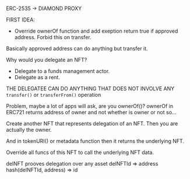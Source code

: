 ERC-2535 -> DIAMOND PROXY

FIRST IDEA:

- Override ownerOf function and add exeption
return true if approved address. Forbid this on transfer.

Basically approved address can do anything but transfer it.

Why would you delegate an NFT?

- Delegate to a funds management actor.
- Delegate as a rent.

THE DELEGATEE CAN DO ANYTHING THAT DOES NOT INVOLVE ANY `transfer()` or `transferFrom()` operation

Problem, maybe a lot of apps will ask, are you ownerOf()?
ownerOf in ERC721 returns address of owner and not whether
is owner or not so...

Create another NFT that represents delegation of an NFT.
Then you are actually the owner.

And in tokenURI() or metadata function then it returns
the underlying NFT.

Override all funcs of this NFT to call the underlying NFT
data.

delNFT prooves delegation over any asset
delNFTId => address 
hash(delNFTId, address) => id

